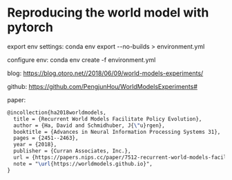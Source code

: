 # Reproducing the world model with pytorch

export env settings: conda env export --no-builds > environment.yml

configure env: conda env create -f environment.yml

blog: https://blog.otoro.net//2018/06/09/world-models-experiments/

github: https://github.com/PengjunHou/WorldModelsExperiments#

paper:
```latex
@incollection{ha2018worldmodels,
  title = {Recurrent World Models Facilitate Policy Evolution},
  author = {Ha, David and Schmidhuber, J{\"u}rgen},
  booktitle = {Advances in Neural Information Processing Systems 31},
  pages = {2451--2463},
  year = {2018},
  publisher = {Curran Associates, Inc.},
  url = {https://papers.nips.cc/paper/7512-recurrent-world-models-facilitate-policy-evolution},
  note = "\url{https://worldmodels.github.io}",
}
```
